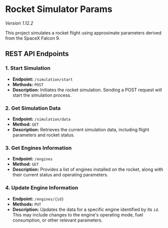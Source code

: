 # Rocket Simulator Params

_Version 1.12.2_

This project simulates a rocket flight using approximate parameters derived from the SpaceX Falcon 9.

## REST API Endpoints

### 1. Start Simulation
- **Endpoint:** `/simulation/start`
- **Methods:** `POST`
- **Description:** Initiates the rocket simulation. Sending a POST request will start the simulation process.

### 2. Get Simulation Data
- **Endpoint:** `/simulation/data`
- **Method:** `GET`
- **Description:** Retrieves the current simulation data, including flight parameters and rocket status.

### 3. Get Engines Information
- **Endpoint:** `/engines`
- **Method:** `GET`
- **Description:** Provides a list of engines installed on the rocket, along with their current status and operating parameters.

### 4. Update Engine Information
- **Endpoint:** `/engines/{id}`
- **Methods:** `PUT`
- **Description:** Updates the data for a specific engine identified by its `id`. This may include changes to the engine's operating mode, fuel consumption, or other relevant parameters.
